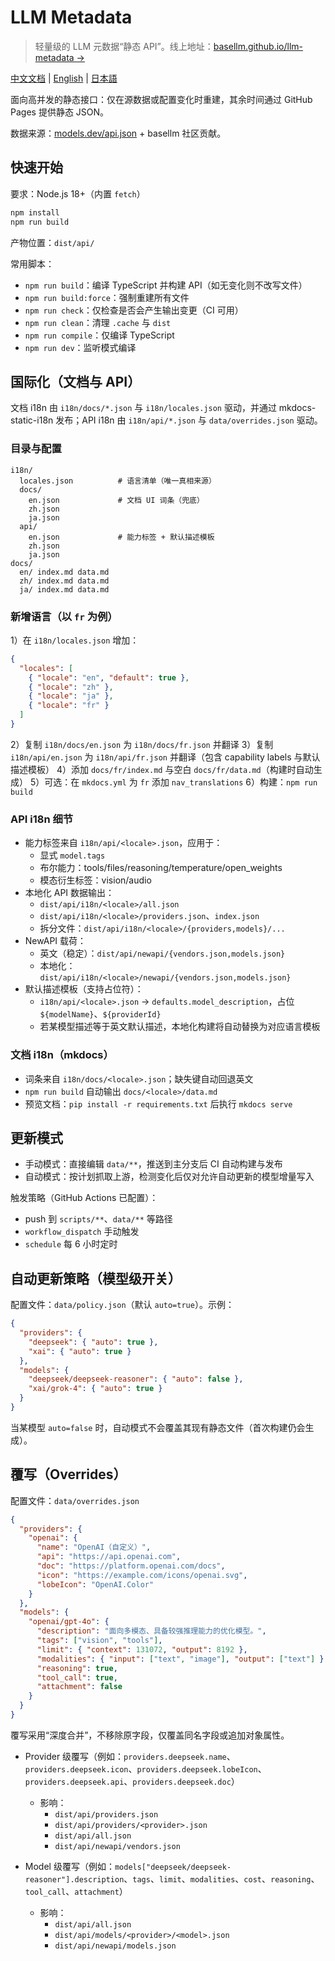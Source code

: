 # LLM Metadata

> 轻量级的 LLM 元数据“静态 API”。线上地址：[basellm.github.io/llm-metadata →](https://basellm.github.io/llm-metadata/)

[中文文档](README.zh-CN.md) | [English](README.md) | [日本語](README.ja.md)

面向高并发的静态接口：仅在源数据或配置变化时重建，其余时间通过 GitHub Pages 提供静态 JSON。

数据来源：[models.dev/api.json](https://models.dev/api.json) + basellm 社区贡献。

## 快速开始

要求：Node.js 18+（内置 `fetch`）

```bash
npm install
npm run build
```

产物位置：`dist/api/`

常用脚本：

- `npm run build`：编译 TypeScript 并构建 API（如无变化则不改写文件）
- `npm run build:force`：强制重建所有文件
- `npm run check`：仅检查是否会产生输出变更（CI 可用）
- `npm run clean`：清理 `.cache` 与 `dist`
- `npm run compile`：仅编译 TypeScript
- `npm run dev`：监听模式编译

## 国际化（文档与 API）

文档 i18n 由 `i18n/docs/*.json` 与 `i18n/locales.json` 驱动，并通过 mkdocs-static-i18n 发布；API i18n 由 `i18n/api/*.json` 与 `data/overrides.json` 驱动。

### 目录与配置

```
i18n/
  locales.json          # 语言清单（唯一真相来源）
  docs/
    en.json             # 文档 UI 词条（兜底）
    zh.json
    ja.json
  api/
    en.json             # 能力标签 + 默认描述模板
    zh.json
    ja.json
docs/
  en/ index.md data.md
  zh/ index.md data.md
  ja/ index.md data.md
```

### 新增语言（以 `fr` 为例）

1）在 `i18n/locales.json` 增加：

```json
{
  "locales": [
    { "locale": "en", "default": true },
    { "locale": "zh" },
    { "locale": "ja" },
    { "locale": "fr" }
  ]
}
```

2）复制 `i18n/docs/en.json` 为 `i18n/docs/fr.json` 并翻译
3）复制 `i18n/api/en.json` 为 `i18n/api/fr.json` 并翻译（包含 capability labels 与默认描述模板）
4）添加 `docs/fr/index.md` 与空白 `docs/fr/data.md`（构建时自动生成）
5）可选：在 `mkdocs.yml` 为 `fr` 添加 `nav_translations`
6）构建：`npm run build`

### API i18n 细节

- 能力标签来自 `i18n/api/<locale>.json`，应用于：
  - 显式 `model.tags`
  - 布尔能力：tools/files/reasoning/temperature/open_weights
  - 模态衍生标签：vision/audio
- 本地化 API 数据输出：
  - `dist/api/i18n/<locale>/all.json`
  - `dist/api/i18n/<locale>/providers.json`、`index.json`
  - 拆分文件：`dist/api/i18n/<locale>/{providers,models}/...`
- NewAPI 载荷：
  - 英文（稳定）：`dist/api/newapi/{vendors.json,models.json}`
  - 本地化：`dist/api/i18n/<locale>/newapi/{vendors.json,models.json}`
- 默认描述模板（支持占位符）：
  - `i18n/api/<locale>.json` → `defaults.model_description`，占位 `${modelName}`、`${providerId}`
  - 若某模型描述等于英文默认描述，本地化构建将自动替换为对应语言模板

### 文档 i18n（mkdocs）

- 词条来自 `i18n/docs/<locale>.json`；缺失键自动回退英文
- `npm run build` 自动输出 `docs/<locale>/data.md`
- 预览文档：`pip install -r requirements.txt` 后执行 `mkdocs serve`

## 更新模式

- 手动模式：直接编辑 `data/**`，推送到主分支后 CI 自动构建与发布
- 自动模式：按计划抓取上游，检测变化后仅对允许自动更新的模型增量写入

触发策略（GitHub Actions 已配置）：

- push 到 `scripts/**`、`data/**` 等路径
- `workflow_dispatch` 手动触发
- `schedule` 每 6 小时定时

## 自动更新策略（模型级开关）

配置文件：`data/policy.json`（默认 `auto=true`）。示例：

```json
{
  "providers": {
    "deepseek": { "auto": true },
    "xai": { "auto": true }
  },
  "models": {
    "deepseek/deepseek-reasoner": { "auto": false },
    "xai/grok-4": { "auto": true }
  }
}
```

当某模型 `auto=false` 时，自动模式不会覆盖其现有静态文件（首次构建仍会生成）。

## 覆写（Overrides）

配置文件：`data/overrides.json`

```json
{
  "providers": {
    "openai": {
      "name": "OpenAI（自定义）",
      "api": "https://api.openai.com",
      "doc": "https://platform.openai.com/docs",
      "icon": "https://example.com/icons/openai.svg",
      "lobeIcon": "OpenAI.Color"
    }
  },
  "models": {
    "openai/gpt-4o": {
      "description": "面向多模态、具备较强推理能力的优化模型。",
      "tags": ["vision", "tools"],
      "limit": { "context": 131072, "output": 8192 },
      "modalities": { "input": ["text", "image"], "output": ["text"] },
      "reasoning": true,
      "tool_call": true,
      "attachment": false
    }
  }
}
```

覆写采用“深度合并”，不移除原字段，仅覆盖同名字段或追加对象属性。

- Provider 级覆写（例如：`providers.deepseek.name`、`providers.deepseek.icon`、`providers.deepseek.lobeIcon`、`providers.deepseek.api`、`providers.deepseek.doc`）
  - 影响：
    - `dist/api/providers.json`
    - `dist/api/providers/<provider>.json`
    - `dist/api/all.json`
    - `dist/api/newapi/vendors.json`

- Model 级覆写（例如：`models["deepseek/deepseek-reasoner"].description`、`tags`、`limit`、`modalities`、`cost`、`reasoning`、`tool_call`、`attachment`）
  - 影响：
    - `dist/api/all.json`
    - `dist/api/models/<provider>/<model>.json`
    - `dist/api/newapi/models.json`
